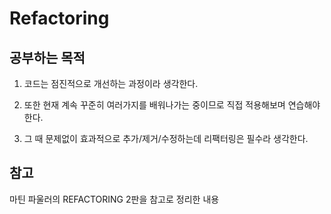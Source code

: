 # Refactoring

## 공부하는 목적

1. 코드는 점진적으로 개선하는 과정이라 생각한다.

2. 또한 현재 계속 꾸준히 여러가지를 배워나가는 중이므로 직접 적용해보며 연습해야 한다.

3. 그 때 문제없이 효과적으로 추가/제거/수정하는데 리팩터링은 필수라 생각한다.

## 참고

마틴 파울러의 REFACTORING 2판을 참고로 정리한 내용
